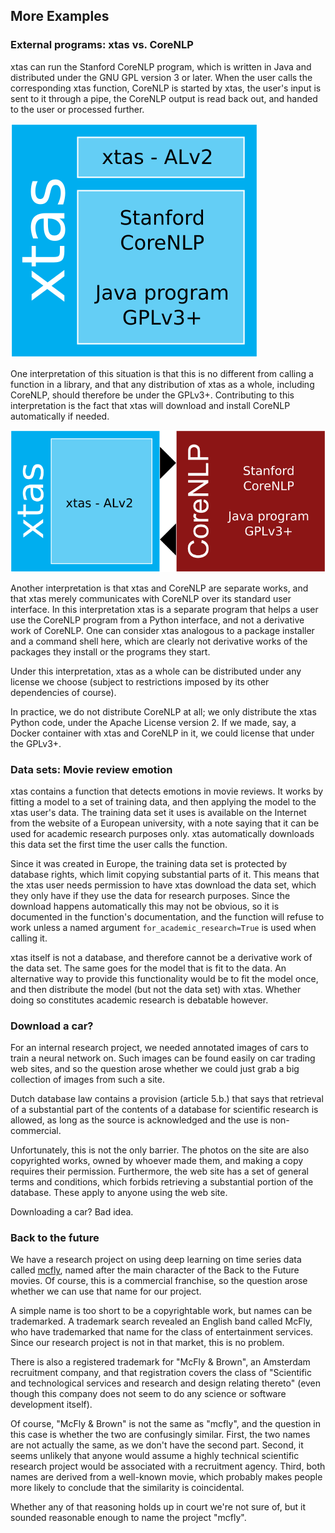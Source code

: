 ## More Examples

### External programs: xtas vs. CoreNLP

xtas can run the Stanford CoreNLP program, which is written in Java and distributed under the GNU GPL version 3 or later. When the user calls the corresponding xtas function, CoreNLP is started by xtas, the user's input is sent to it through a pipe, the CoreNLP output is read back out, and handed to the user or processed further.

![An illustration of the xtas vs. CoreNLP example. A square represents the combined work xtas. Within this square, there is a wide low rectangle at the top representing the xtas Python code, licensed under the Apache License v2. Below that is a square containing the words "Stanford CoreNLP" and "Java program GPLv3+".](xtas_corenlp_1_96.svg.png)

One interpretation of this situation is that this is no different from calling a function in a library, and that any distribution of xtas as a whole, including CoreNLP, should therefore be under the GPLv3+. Contributing to this interpretation is the fact that xtas will download and install CoreNLP automatically if needed.

![Another illustration of the xtas vs. CoreNLP example. A square on the left represents the combined work xtas. Within this square, there is a rectangle representing the xtas Python code, licensed under the Apache License v2. On the right is a separate square representing CoreNLP, with the text "Stanford CoreNLP" and "Java program GPLv3+". Between the squares are two arrows, one at the top pointing from xtas to CoreNLP, and one at the bottom pointing from CoreNLP to xtas.](xtas_corenlp_2_96.svg.png)

Another interpretation is that xtas and CoreNLP are separate works, and that xtas merely communicates with CoreNLP over its standard user interface. In this interpretation xtas is a separate program that helps a user use the CoreNLP program from a Python interface, and not a derivative work of CoreNLP. One can consider xtas analogous to a package installer and a command shell here, which are clearly not derivative works of the packages they install or the programs they start.

Under this interpretation, xtas as a whole can be distributed under any license we choose (subject to restrictions imposed by its other dependencies of course).

In practice, we do not distribute CoreNLP at all; we only distribute the xtas Python code, under the Apache License version 2. If we made, say, a Docker container with xtas and CoreNLP in it, we could license that under the GPLv3+.


### Data sets: Movie review emotion

xtas contains a function that detects emotions in movie reviews. It works by fitting a model to a set of training data, and then applying the model to the xtas user's data. The training data set it uses is available on the Internet from the website of a European university, with a note saying that it can be used for academic research purposes only. xtas automatically downloads this data set the first time the user calls the function.

Since it was created in Europe, the training data set is protected by database rights, which limit copying substantial parts of it. This means that the xtas user needs permission to have xtas download the data set, which they only have if they use the data for research purposes. Since the download happens automatically this may not be obvious, so it is documented in the function's documentation, and the function will refuse to work  unless a named argument `for_academic_research=True` is used when calling it.

xtas itself is not a database, and therefore cannot be a derivative work of the data set. The same goes for the model that is fit to the data. An alternative way to provide this functionality would be to fit the model once, and then distribute the model (but not the data set) with xtas. Whether doing so constitutes academic research is debatable however.


### Download a car?

For an internal research project, we needed annotated images of cars to train a neural network on. Such images can be found easily on car trading web sites, and so the question arose whether we could just grab a big collection of images from such a site.

Dutch database law contains a provision (article 5.b.) that says that retrieval of a substantial part of the contents of a database for scientific research is allowed, as long as the source is acknowledged and the use is non-commercial.

Unfortunately, this is not the only barrier. The photos on the site are also copyrighted works, owned by whoever made them, and making a copy requires their permission. Furthermore, the web site has a set of general terms and conditions, which forbids retrieving a substantial portion of the database. These apply to anyone using the web site.

Downloading a car? Bad idea.


### Back to the future

We have a research project on using deep learning on time series data called [mcfly](https://github.com/NLeSC/mcfly), named after the main character of the Back to the Future movies. Of course, this is a commercial franchise, so the question arose whether we can use that name for our project.

A simple name is too short to be a copyrightable work, but names can be trademarked. A trademark search revealed an English band called McFly, who have trademarked that name for the class of entertainment services. Since our research project is not in that market, this is no problem.

There is also a registered trademark for "McFly & Brown", an Amsterdam recruitment company, and that registration covers the class of "Scientific and technological services and research and design relating thereto" (even though this company does not seem to do any science or software development itself).

Of course, "McFly & Brown" is not the same as "mcfly", and the question in this case is whether the two are confusingly similar. First, the two names are not actually the same, as we don't have the second part. Second, it seems unlikely that anyone would assume a highly technical scientific research project would be associated with a recruitment agency. Third, both names are derived from a well-known movie, which probably makes people more likely to conclude that the similarity is coincidental.

Whether any of that reasoning holds up in court we're not sure of, but it sounded reasonable enough to name the project "mcfly".

